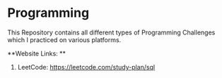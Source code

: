 # Programming
This Repository contains all different types of Programming Challenges which I practiced on various platforms.

**Website Links: **
1. LeetCode:
https://leetcode.com/study-plan/sql

